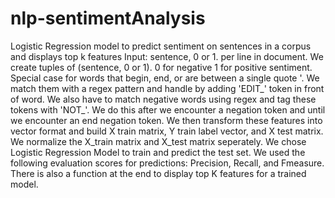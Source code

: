 # nlp-sentimentAnalysis
Logistic Regression model to predict sentiment on sentences in a corpus and displays top k features
Input: sentence, 0 or 1. per line in document.
We create tuples of (sentence, 0 or 1). 0 for negative 1 for positive sentiment.
Special case for words that begin, end, or are between a single quote '. We match them with a regex pattern and handle by adding 'EDIT_' token in front of word.
We also have to match negative words using regex and tag these tokens with 'NOT_'. We do this after we encounter a negation token and until we encounter an end negation token.
We then transform these features into vector format and build X train matrix, Y train label vector, and X test matrix.
We normalize the X_train matrix and X_test matrix seperately.
We chose Logistic Regression Model to train and predict the test set.
We used the following evaluation scores for predictions: Precision, Recall, and Fmeasure. 
There is also a function at the end to display top K features for a trained model. 
